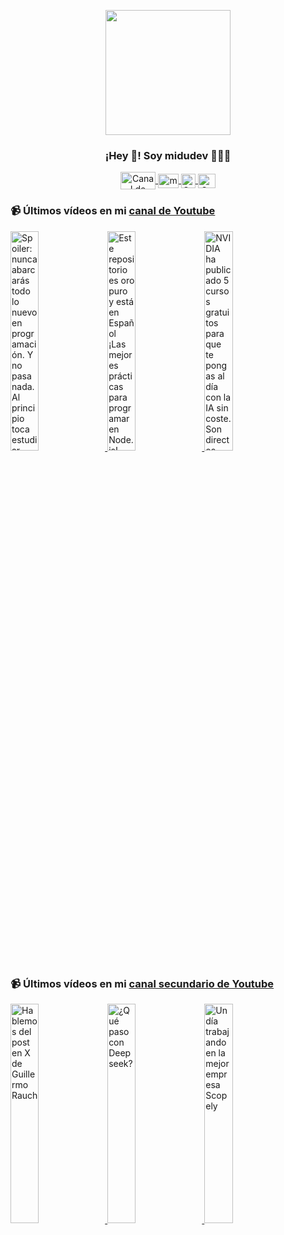 <p align="center" width="300">
   <img align="center" width="200" src="https://user-images.githubusercontent.com/1561955/106762302-fda9de00-6635-11eb-99be-3ef744e60c0e.png" />
   <h3 align="center">¡Hey 👋! Soy midudev 👨🏻‍💻</h3>
</p>

<p align="center">
   <a href="https://twitch.tv/midudev" target="blank">
    <img align="center" src="https://upload.wikimedia.org/wikipedia/commons/c/ce/Twitch_logo_2019.svg" alt="Canal de Twitch de midudev" height="28px" width="56px" />
  </a>
  <span style="width: 8px;"> </span>
   <a href="https://youtube.com/midudev" target="blank">
    <img align="center" src="https://upload.wikimedia.org/wikipedia/commons/0/09/YouTube_full-color_icon_%282017%29.svg" alt="midudev" height="23px" width="33px" />
  </a>
  <span style="width: 8px;"> </span>
  <a href="https://instagram.com/midu.dev" target="blank">
    <img align="center" src="https://upload.wikimedia.org/wikipedia/commons/e/e7/Instagram_logo_2016.svg" alt="Canal de Instagram de midu.dev" height="23px" width="23px" />
  </a>
  <span style="width: 8px;"> </span>
  <a href="https://twitter.com/midudev" target="blank">
    <img align="center" src="https://upload.wikimedia.org/wikipedia/commons/thumb/6/6f/Logo_of_Twitter.svg/2491px-Logo_of_Twitter.svg.png" alt="Canal de Twitter de midudev" height="23px" width="28px" />
  </a>
</p>

### 📹 Últimos vídeos en mi [canal de Youtube](https://youtube.com/midudev?sub_confirmation=1)

<a href='https://youtu.be/sQwxGG7IjKs' target='_blank'>
  <img width='30%' src='https://img.youtube.com/vi/sQwxGG7IjKs/mqdefault.jpg' alt='Spoiler: nunca abarcarás todo lo nuevo en programación. Y no pasa nada.  Al principio toca estudiar' />
</a>
<a href='https://youtu.be/hc9kosCzN38' target='_blank'>
  <img width='30%' src='https://img.youtube.com/vi/hc9kosCzN38/mqdefault.jpg' alt='Este repositorio es oro puro y está en Español ¡Las mejores prácticas para programar en Node.js!' />
</a>
<a href='https://youtu.be/Zs5eSppKZzM' target='_blank'>
  <img width='30%' src='https://img.youtube.com/vi/Zs5eSppKZzM/mqdefault.jpg' alt='NVIDIA ha publicado 5 cursos gratuitos para que te pongas al día con la IA sin coste.  Son directos,' />
</a>

### 📹 Últimos vídeos en mi [canal secundario de Youtube](https://youtube.com/midulive?sub_confirmation=1)

<a href='https://youtu.be/ZtXan4esGtc' target='_blank'>
  <img width='30%' src='https://img.youtube.com/vi/ZtXan4esGtc/mqdefault.jpg' alt='Hablemos del post en X de Guillermo Rauch' />
</a>
<a href='https://youtu.be/3WOmfQi_kj8' target='_blank'>
  <img width='30%' src='https://img.youtube.com/vi/3WOmfQi_kj8/mqdefault.jpg' alt='¿Qué paso con Deepseek?' />
</a>
<a href='https://youtu.be/kIDRLSX0DBg' target='_blank'>
  <img width='30%' src='https://img.youtube.com/vi/kIDRLSX0DBg/mqdefault.jpg' alt='Un día trabajando en la mejor empresa Scopely' />
</a>